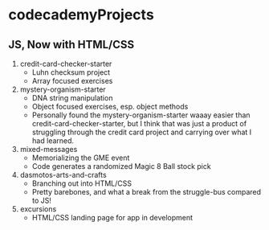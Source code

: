 # codecademyProjects

## JS, Now with HTML/CSS

1. credit-card-checker-starter
    * Luhn checksum project
    * Array focused exercises
2. mystery-organism-starter
    * DNA string manipulation
    * Object focused exercises, esp. object methods
    * Personally found the mystery-organism-starter waaay easier than credit-card-checker-starter, but I think that was just a product of struggling through the credit card project and carrying over what I had learned.
3. mixed-messages
    * Memorializing the GME event
    * Code generates a randomized Magic 8 Ball stock pick
4. dasmotos-arts-and-crafts
    * Branching out into HTML/CSS
    * Pretty barebones, and what a break from the struggle-bus compared to JS!
5. excursions
    * HTML/CSS landing page for app in development
